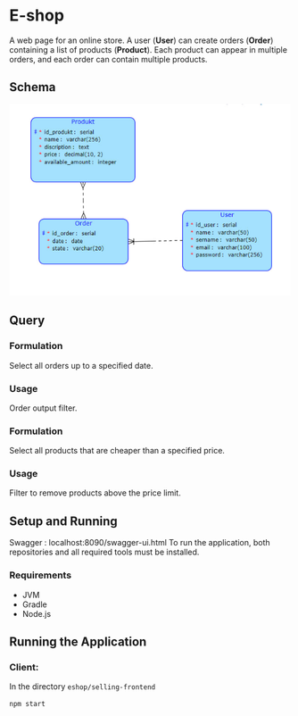 # E-shop

A web page for an online store. A user (<b>User</b>) can create orders (<b>Order</b>) containing a list of products (<b>Product</b>). Each product can appear in multiple orders, and each order can contain multiple products.

## Schema

![Schema](databaseschema.jpg)

## Query

### Formulation
Select all orders up to a specified date.
### Usage
Order output filter.

### Formulation
Select all products that are cheaper than a specified price.
### Usage
Filter to remove products above the price limit.

## Setup and Running
Swagger : localhost:8090/swagger-ui.html
To run the application, both repositories and all required tools must be installed.

### Requirements

 - JVM
 - Gradle
 - Node.js

## Running the Application

### Client: 
In the directory `eshop/selling-frontend`

```bash
npm start
